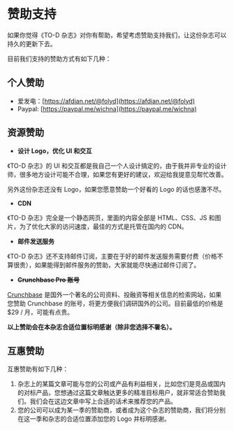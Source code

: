 
# 赞助支持

如果你觉得《TO-D 杂志》对你有帮助，希望考虑赞助支持我们，让这份杂志可以持久的更新下去。

目前我们支持的赞助方式有如下几种：

## 个人赞助

- 爱发电：[https://afdian.net/@folyd](https://afdian.net/@folyd)
- Paypal: [https://paypal.me/wichna](https://paypal.me/wichna)

## 资源赞助

- **设计 Logo，优化 UI 和交互**

《TO-D 杂志》的 UI 和交互都是我自己一个人设计搞定的，由于我并非专业的设计师，很多地方设计可能不合理，如果您有更好的建议，欢迎给我提意见帮忙改善。

另外这份杂志还没有 Logo，如果您愿意赞助一个好看的 Logo 的话也感激不尽。

- **CDN**

《TO-D 杂志》完全是一个静态网页，里面的内容全部是 HTML、CSS、JS 和图片，为了优化大家的访问速度，最佳的方式是托管在国内的 CDN。

- **邮件发送服务**

《TO-D 杂志》还不支持邮件订阅，主要在于好的邮件发送服务需要付费（价格不算很贵），如果能得到邮件服务的赞助，大家就能尽快通过邮件订阅了。

- ~~**Crunchbase Pro 账号**~~

[Crunchbase](https://www.crunchbase.com/) 是国外一个著名的公司资料、投融资等相关信息的检索网站，如果您赞助 Crunchbase 的账号，将更方便我们调研国外的公司。目前最低的价格是 $29 / 月，可能有点贵。

**以上赞助会在本杂志合适位置标明感谢（除非您选择不署名）。**

## 互惠赞助

互惠赞助有如下几种：

1. 杂志上的某篇文章可能与您的公司或产品有利益相关，比如您们是竞品或国内的对标产品，您想通过这篇文章触达更多的精准目标用户，就非常适合赞助我们。我们会在这边文章中写上合适的话术来推荐您的产品。
2. 您的公司可以成为某一季的赞助商，或者成为这个杂志的赞助商，我们将分别在这一季和杂志的合适位置添加您的 Logo 并标明感谢。

